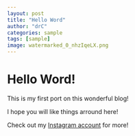 ```yaml
---
layout: post
title: "Hello Word"
author: "drC"
categories: sample
tags: [sample]
image: watermarked_0_nhzIqeLX.png
---
```


# Hello Word!

This is my first port on this wonderful blog!

I hope you will like things arround here!

Check out my [Instagram account](https://www.instagram.com/n.di1213/) for more!